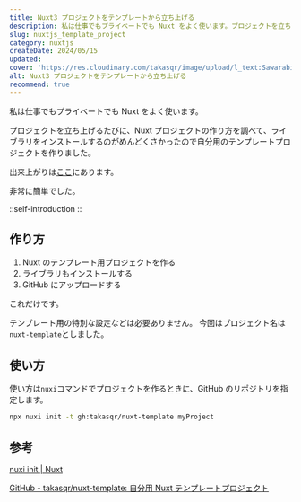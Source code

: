 ```yaml
---
title: Nuxt3 プロジェクトをテンプレートから立ち上げる
description: 私は仕事でもプライベートでも Nuxt をよく使います。プロジェクトを立ち上げるたびに、Nuxt プロジェクトの作り方を調べて、ライブラリをインストールするのがめんどくさかったので自分用のテンプレートプロジェクトを作りました。非常に簡単でした。
slug: nuxtjs_template_project
category: nuxtjs
createDate: 2024/05/15
updated: 
cover: 'https://res.cloudinary.com/takasqr/image/upload/l_text:Sawarabi%20Gothic_80_bold:Nuxt3 プロジェクトをテンプレートから立ち上げる,co_rgb:fff,w_620,c_fit/v1712091289/ogp_image_zorhlz.png'
alt: Nuxt3 プロジェクトをテンプレートから立ち上げる
recommend: true
---
```


私は仕事でもプライベートでも Nuxt をよく使います。

プロジェクトを立ち上げるたびに、Nuxt プロジェクトの作り方を調べて、ライブラリをインストールするのがめんどくさかったので自分用のテンプレートプロジェクトを作りました。

出来上がりは[ここ](https://github.com/takasqr/nuxt-template)にあります。

非常に簡単でした。

::self-introduction
::

## 作り方

1. Nuxt のテンプレート用プロジェクトを作る
2. ライブラリもインストールする
3. GitHub にアップロードする

これだけです。

テンプレート用の特別な設定などは必要ありません。
今回はプロジェクト名は`nuxt-template`としました。

## 使い方

使い方は`nuxi`コマンドでプロジェクトを作るときに、GitHub のリポジトリを指定します。

```bash
npx nuxi init -t gh:takasqr/nuxt-template myProject
```


## 参考

[nuxi init | Nuxt](https://nuxt.com/docs/api/commands/init)

[GitHub - takasqr/nuxt-template: 自分用 Nuxt テンプレートプロジェクト](https://github.com/takasqr/nuxt-template)


